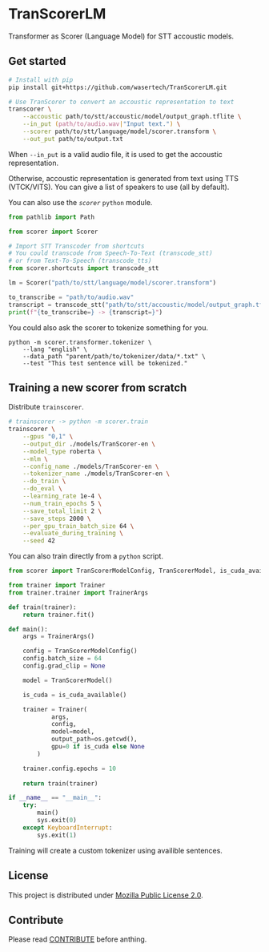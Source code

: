 # TranScorerLM

Transformer as Scorer (Language Model) for STT accoustic models.

## Get started

```zsh
# Install with pip
pip install git+https://github.com/wasertech/TranScorerLM.git

# Use TranScorer to convert an accoustic representation to text
transcorer \
    --accoustic path/to/stt/accoustic/model/output_graph.tflite \
    --in_put (path/to/audio.wav|"Input text.") \
    --scorer path/to/stt/language/model/scorer.transform \
    --out_put path/to/output.txt
```

When `--in_put` is a valid audio file, it is used to get the accoustic representation.

Otherwise, accoustic representation is generated from text using TTS (VTCK/VITS). You can give a list of speakers to use (all by default).

You can also use the *`scorer`* `python` module.

```python
from pathlib import Path

from scorer import Scorer

# Import STT Transcoder from shortcuts
# You could transcode from Speech-To-Text (transcode_stt)
# or from Text-To-Speech (transcode_tts)
from scorer.shortcuts import transcode_stt

lm = Scorer("path/to/stt/language/model/scorer.transform")

to_transcribe = "path/to/audio.wav" 
transcript = transcode_stt("path/to/stt/accoustic/model/output_graph.tflite", to_transcribe if Path(to_transcribe).exists() else "Input text.", lm)
print(f"{to_transcribe=} -> {transcript=}")
```

You could also ask the scorer to tokenize something for you.

```
python -m scorer.transformer.tokenizer \
    --lang "english" \
    --data_path "parent/path/to/tokenizer/data/*.txt" \
    --test "This test sentence will be tokenized."
```

## Training a new scorer from scratch

Distribute `trainscorer`.

```zsh
# trainscorer -> python -m scorer.train
trainscorer \
    --gpus "0,1" \
    --output_dir ./models/TranScorer-en \
    --model_type roberta \
    --mlm \
    --config_name ./models/TranScorer-en \
    --tokenizer_name ./models/TranScorer-en \
    --do_train \
    --do_eval \
    --learning_rate 1e-4 \
    --num_train_epochs 5 \
    --save_total_limit 2 \
    --save_steps 2000 \
    --per_gpu_train_batch_size 64 \
    --evaluate_during_training \
    --seed 42
```

You can also train directly from a `python` script.

```python
from scorer import TranScorerModelConfig, TranScorerModel, is_cuda_available

from trainer import Trainer
from trainer.trainer import TrainerArgs

def train(trainer):
    return trainer.fit()

def main():
    args = TrainerArgs()

    config = TranScorerModelConfig()
    config.batch_size = 64
    config.grad_clip = None

    model = TranScorerModel()

    is_cuda = is_cuda_available()

    trainer = Trainer(
            args,
            config,
            model=model,
            output_path=os.getcwd(),
            gpu=0 if is_cuda else None
        )

    trainer.config.epochs = 10
    
    return train(trainer)

if __name__ == "__main__":
    try:
        main()
        sys.exit(0)
    except KeyboardInterrupt:
        sys.exit(1)
```

Training will create a custom tokenizer using availible sentences.

## License

This project is distributed under [Mozilla Public License 2.0](LICENSE).

## Contribute

Please read [CONTRIBUTE](CONTRIBUTE.md) before anthing.